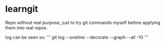 # learngit
Repo without real purpose, just to try git commands myself before applying them into real repos.

log can be seen so:
'''
git log --oneline --decorate --graph --all -10
'''
